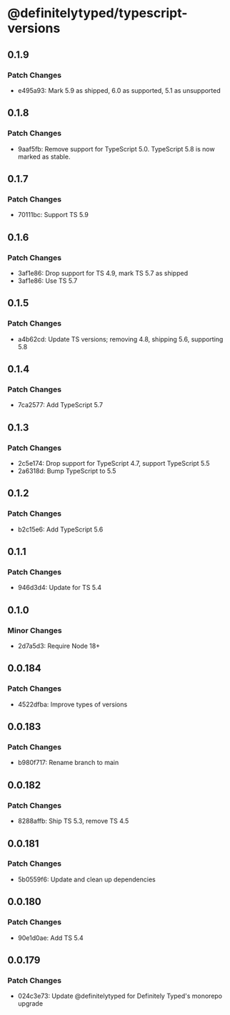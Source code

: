 # @definitelytyped/typescript-versions

## 0.1.9

### Patch Changes

- e495a93: Mark 5.9 as shipped, 6.0 as supported, 5.1 as unsupported

## 0.1.8

### Patch Changes

- 9aaf5fb: Remove support for TypeScript 5.0. TypeScript 5.8 is now marked as stable.

## 0.1.7

### Patch Changes

- 70111bc: Support TS 5.9

## 0.1.6

### Patch Changes

- 3af1e86: Drop support for TS 4.9, mark TS 5.7 as shipped
- 3af1e86: Use TS 5.7

## 0.1.5

### Patch Changes

- a4b62cd: Update TS versions; removing 4.8, shipping 5.6, supporting 5.8

## 0.1.4

### Patch Changes

- 7ca2577: Add TypeScript 5.7

## 0.1.3

### Patch Changes

- 2c5e174: Drop support for TypeScript 4.7, support TypeScript 5.5
- 2a6318d: Bump TypeScript to 5.5

## 0.1.2

### Patch Changes

- b2c15e6: Add TypeScript 5.6

## 0.1.1

### Patch Changes

- 946d3d4: Update for TS 5.4

## 0.1.0

### Minor Changes

- 2d7a5d3: Require Node 18+

## 0.0.184

### Patch Changes

- 4522dfba: Improve types of versions

## 0.0.183

### Patch Changes

- b980f717: Rename branch to main

## 0.0.182

### Patch Changes

- 8288affb: Ship TS 5.3, remove TS 4.5

## 0.0.181

### Patch Changes

- 5b0559f6: Update and clean up dependencies

## 0.0.180

### Patch Changes

- 90e1d0ae: Add TS 5.4

## 0.0.179

### Patch Changes

- 024c3e73: Update @definitelytyped for Definitely Typed's monorepo upgrade
